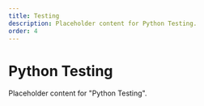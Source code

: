 ```yaml
---
title: Testing
description: Placeholder content for Python Testing.
order: 4
---
```


# Python Testing

Placeholder content for "Python Testing".
